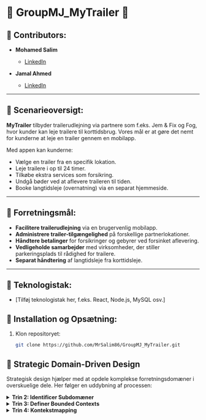 # 🌟 GroupMJ_MyTrailer 🌟

## 👥 Contributors:
- **Mohamed Salim**
  - [LinkedIn](https://www.linkedin.com/in/mohamed-salim/)
  
- **Jamal Ahmed**
  - [LinkedIn](https://www.linkedin.com/in/jamal-ahmed/)

---

## 📜 Scenarieoversigt:
**MyTrailer** tilbyder trailerudlejning via partnere som f.eks. Jem & Fix og Fog, hvor kunder kan leje trailere til korttidsbrug. Vores mål er at gøre det nemt for kunderne at leje en trailer gennem en mobilapp.

Med appen kan kunderne:
- Vælge en trailer fra en specifik lokation.
- Leje trailere i op til 24 timer.
- Tilkøbe ekstra services som forsikring.
- Undgå bøder ved at aflevere traileren til tiden.
- Booke langtidsleje (overnatning) via en separat hjemmeside.

---

## 🎯 Forretningsmål:
- **Facilitere trailerudlejning** via en brugervenlig mobilapp.
- **Administrere trailer-tilgængelighed** på forskellige partnerlokationer.
- **Håndtere betalinger** for forsikringer og gebyrer ved forsinket aflevering.
- **Vedligeholde samarbejder** med virksomheder, der stiller parkeringsplads til rådighed for trailere.
- **Separat håndtering** af langtidsleje fra korttidsleje.

---

## 📱 Teknologistak:
- [Tilføj teknologistak her, f.eks. React, Node.js, MySQL osv.]

## 🚀 Installation og Opsætning:
1. Klon repositoryet:
   ```bash
   git clone https://github.com/MrSalim86/GroupMJ_MyTrailer.git


## 🔎 Strategic Domain-Driven Design

Strategisk design hjælper med at opdele komplekse forretningsdomæner i overskuelige dele. Her følger en uddybning af processen:

<details>
  <summary><strong>Trin 2: Identificer Subdomæner</strong></summary>
  
  Vi opdeler det overordnede domæne i subdomæner, som hver repræsenterer forskellige ansvarsområder inden for forretningen.

  **Subdomæner:**

  - **Udlejningsstyring (Kernedomæne):**
    - Håndterer hele trailerudlejningsprocessen: fra booking, afhentning, returnering og håndtering af gebyrer for forsinkede afleveringer.
    - Det vigtigste område i systemet, da det direkte understøtter forretningsværdien.
  
  - **Fakturering og betaling (Understøttende subdomæne):**
    - Ansvarlig for beregning af lejegebyrer og forsinkelsesgebyrer samt håndtering af betalinger.
    - Håndterer også valgfrie forsikringsgebyrer.
  
  - **Forsikringsstyring (Understøttende subdomæne):**
    - Håndterer den valgfrie forsikring, som kunderne kan tilføje til deres lejeaftale.
  
  - **Lokationsstyring (Understøttende subdomæne):**
    - Sporer hvilke trailere, der er tilgængelige på hvilke lokationer, og sørger for, at trailerbeholdningen fordeles på partnerlokationerne.
  
  - **Samarbejdshåndtering (Understøttende subdomæne):**
    - Styrer aftalerne med partnere, som f.eks. Jem og Fix, der stiller plads til rådighed for trailere.
  
  - **Kundehåndtering (Understøttende subdomæne):**
    - Håndterer kunderegistrering, godkendelse og profiladministration.
  
  - **Autentifikation (Generisk subdomæne):**
    - Håndterer brugergodkendelse og adgangsrettigheder.
  
  - **Langtidsleje (Generisk subdomæne):**
    - Styrer langtidsleje af trailere, som typisk håndteres via hjemmesiden.
</details>

<details>
  <summary><strong>Trin 3: Definer Bounded Contexts</strong></summary>
  
  Hvert subdomæne implementeres som en **Bounded Context**, der definerer klare grænser, hvor specifikke forretningsregler og modeller gælder.

  **Bounded Contexts:**
  
  - **Udlejningskontekst (Kernedomæne):**
    - Håndterer booking, afhentning, returnering og forsinkelsesgebyrer.
  
  - **Faktureringskontekst:**
    - Styrer beregning af gebyrer og håndtering af betalinger.
  
  - **Forsikringskontekst:**
    - Håndterer forsikringsmuligheder for trailerudlejning.
  
  - **Lokationskontekst:**
    - Sporer tilgængelighed af trailere på forskellige lokationer.
  
  - **Samarbejdskontekst:**
    - Håndterer aftaler med partnervirksomheder som Jem og Fix.
  
  - **Kundekontekst:**
    - Håndterer kunderegistrering og profiloplysninger.
  
  - **Autentifikationskontekst:**
    - Håndterer brugerlogin og adgangskontrol.
  
  - **Langtidslejekontekst:**
    - Håndterer langtidsleje af trailere.
</details>

<details>
  <summary><strong>Trin 4: Kontekstmapping</strong></summary>
  
  Vi identificerer nu relationerne mellem de forskellige **Bounded Contexts** for at forstå, hvordan data flyder og afhængigheder håndteres.

  **Kontekstmapping:**
  
  - **Udlejningskontekst ↔ Faktureringskontekst (Kunde-leverandør):**
    - Udlejningskonteksten leverer data til faktureringskonteksten til beregning af gebyrer og betalinger.
  
  - **Udlejningskontekst ↔ Lokationskontekst (Kunde-leverandør):**
    - Lokationskonteksten giver oplysninger om trailerens tilgængelighed til udlejningskonteksten.
  
  - **Faktureringskontekst ↔ Eksternt Betalingssystem (Anticorruption Layer):**
    - Eksterne betalingssystemer håndterer betalinger via et Anticorruption Layer.
</details>
